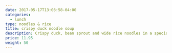 ```yaml
---
date: 2017-05-17T13:03:58-04:00
categories:
  - lunch
type: noodles & rice
title: crispy duck noodle soup
description: Crispy duck, bean sprout and wide rice noodles in a special broth.
price: 11.95
weight: 50
---
```

